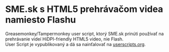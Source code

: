 SME.sk s HTML5 prehrávačom videa namiesto Flashu
=================

Greasemonkey/Tampermonkey user script, ktorý SME.sk prinúti používať na prehrávanie videí HiDPI-friendly HTML5 video, nie Flash.  
User Script je vypublikovaný a dá sa nainťalovať na [userscripts.org](http://userscripts.org/scripts/show/486253).
